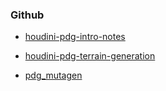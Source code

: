 ###   Github
* [houdini-pdg-intro-notes](https://github.com/all-in-one-of/houdini-pdg-intro-notes)

* [houdini-pdg-terrain-generation](https://github.com/all-in-one-of/houdini-pdg-terrain-generation)

* [pdg_mutagen](https://github.com/all-in-one-of/pdg_mutagen)
